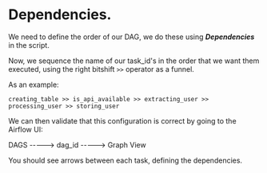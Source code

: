 # Dependencies.

We need to define the order of our DAG, we do these using ***Dependencies*** in the script.

Now, we sequence the name of our task_id's in the order that we want them executed, using the right bitshift ```>>``` operator as a funnel.

As an example:

```
creating_table >> is_api_available >> extracting_user >> processing_user >> storing_user
```

We can then validate that this configuration is correct by going to the Airflow UI:

DAGS -----> dag_id -----> Graph View

You should see arrows between each task, defining the dependencies.